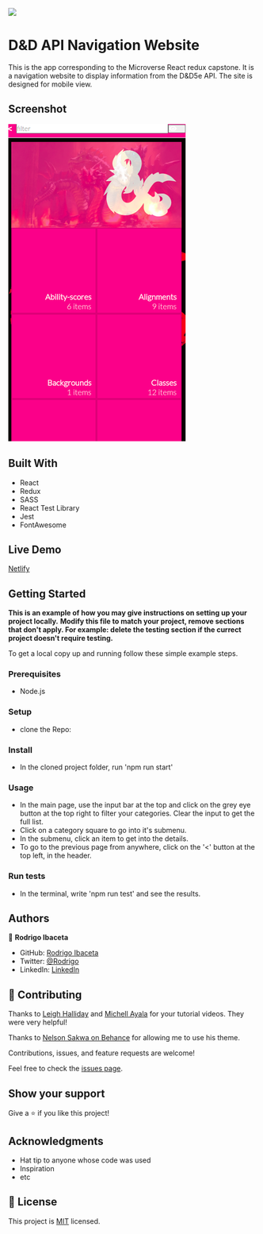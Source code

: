 ![](https://img.shields.io/badge/Microverse-blueviolet)

# D&D API Navigation Website

This is the app corresponding to the Microverse React redux capstone. It is a navigation website to display information from the D&D5e API.
The site is designed for mobile view.

## Screenshot

![screenshot](./app_screenshot.png)

## Built With

- React
- Redux
- SASS
- React Test Library
- Jest
- FontAwesome

## Live Demo

[Netlify](https://dndapiviewer.netlify.app/)

## Getting Started

**This is an example of how you may give instructions on setting up your project locally.**
**Modify this file to match your project, remove sections that don't apply. For example: delete the testing section if the currect project doesn't require testing.**


To get a local copy up and running follow these simple example steps.

### Prerequisites
- Node.js
### Setup
- clone the Repo: 
### Install

- In the cloned project folder, run 'npm run start'

### Usage

- In the main page, use the input bar at the top and click on the grey eye button at the top right to filter your categories.
Clear the input to get the full list.
- Click on a category square to go into it's submenu.
- In the submenu, click an item to get into the details.
- To go to the previous page from anywhere, click on the '<' button at the top left, in the header.
### Run tests

- In the terminal, write 'npm run test' and see the results.

## Authors

👤 **Rodrigo Ibaceta**

- GitHub: [Rodrigo Ibaceta](https://github.com/RokoVarano/)
- Twitter: [@Rodrigo](https://twitter.com/RodrigoIbacet11)
- LinkedIn: [LinkedIn](https://www.linkedin.com/in/rodrigo-ibaceta-a8657611a/)
## 🤝 Contributing

Thanks to [Leigh Halliday](https://www.youtube.com/watch?v=vbvQzWDCuXU) and [Michell Ayala](https://www.youtube.com/watch?v=BpssbStj-oI) for your tutorial videos. They were very helpful!

Thanks to [Nelson Sakwa on Behance](https://www.behance.net/sakwadesignstudio) for allowing me to use his theme.

Contributions, issues, and feature requests are welcome!

Feel free to check the [issues page](https://github.com/RokoVarano/math-magicians/issues).

## Show your support

Give a ⭐️ if you like this project!

## Acknowledgments

- Hat tip to anyone whose code was used
- Inspiration
- etc

## 📝 License

This project is [MIT](https://opensource.org/licenses/MIT) licensed.